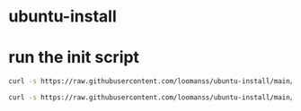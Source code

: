 # ubuntu-install



# run the init script
```bash
curl -s https://raw.githubusercontent.com/loomanss/ubuntu-install/main/init.sh | bash /dev/stdin 

curl -s https://raw.githubusercontent.com/loomanss/ubuntu-install/main/init.sh | bash /dev/stdin arg1 arg2

```
